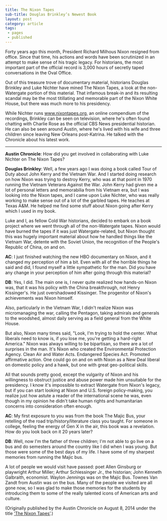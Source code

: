 ```yaml
---
title: The Nixon Tapes
sub-title: Douglas Brinkley’s Newest Book
layout: post
category: article
tags:
 - pages
 - published
---
```

Forty years ago this month, President Richard Milhous Nixon resigned from office. Since that time, his actions and words have been scrutinized in an attempt to make sense of his tragic legacy. For historians, the most important part of the official record is 3,000 hours of secretly taped conversations in the Oval Office.

Out of this treasure trove of documentary material, historians Douglas Brinkley and Luke Nichter have mined The Nixon Tapes, a look at the non-Watergate portion of this material. That infamous break-in and its resulting scandal may be the most titillating and memorable part of the Nixon White House, but there was much more to his presidency.

While Nichter runs www.nixontapes.org, an online compendium of the recordings, Brinkley can be seen on television, where he's often found chatting with Charlie Rose as the official CBS News presidential historian. He can also be seen around Austin, where he's lived with his wife and three children since leaving New Orleans post-Katrina. He talked with the Chronicle about his latest work.

<hr>

**Austin Chronicle**: How did you get involved in collaborating with Luke Nichter on The Nixon Tapes?

**Douglas Brinkley**: Well, a few years ago I was doing a book called Tour of Duty about John Kerry and the Vietnam War. And I started doing research on how Nixon was trying to destroy Kerry, who was at that point in 1970 running the Vietnam Veterans Against the War. John Kerry had given me a lot of personal letters and memorabilia from his Vietnam era, but I was looking into the Nixon tapes, and I came upon Luke Nichter, who was really working to make sense out of a lot of the garbled tapes. He teaches at Texas A&M. He helped me find some stuff about Nixon going after Kerry which I used in my book.

Luke and I, as fellow Cold War historians, decided to embark on a book project where we went through all of the non-Watergate tapes. Nixon would have burned the tapes if it was just Watergate-related, but Nixon thought this was hugely important material about how he handled things like the Vietnam War, detente with the Soviet Union, the recognition of the People's Republic of China, on and on.

**AC**: I just finished watching the new HBO documentary on Nixon, and it changed my perception of him a bit. Even with all of the horrible things he said and did, I found myself a little sympathetic for the man. Did you have any change in your perception of him after going through this material?

**DB**: Yes, I did. The main one is, I never quite realized how hands-on Nixon was, that it was his policy with the China breakthrough, not Henry Kissinger's. He just overshadowed Kissinger. The progenitor of Nixon's achievements was Nixon himself.

Also, particularly in the Vietnam War, I didn't realize Nixon was micromanaging the war, calling the Pentagon, taking admirals and generals to the woodshed, almost daily serving as a field general from the White House.

But also, Nixon many times said, "Look, I'm trying to hold the center. What liberals need to know is, if you lose me, you're getting a hard-right America." Nixon was always willing to be bipartisan, so there are a lot of surprises in the man. It's Nixon who created the Environmental Protection Agency. Clean Air and Water Acts. Endangered Species Act. Promoted affirmative action. One could go on and on with Nixon as a New Deal liberal on domestic policy and a hawk, but one with great geo-political skills.

All that sounds pretty good, except the vulgarity of Nixon and his willingness to obstruct justice and abuse power made him unsuitable for the presidency. I know it's impossible to extract Watergate from Nixon's legacy, but if you can start looking at Nixon and U.S. foreign policy-making, you realize just how astute a reader of the international scene he was, even though in my opinion he didn't take human rights and humanitarian concerns into consideration often enough.

**AC**: My first exposure to you was from the book The Majic Bus, your retelling of the road trip/history/literature class you taught. For someone in college, feeling the energy of Gen X in the air, this book was a revelation. How do you look back on it 20 years later?

**DB**: Well, now I'm the father of three children; I'm not able to go live on a bus and do semesters around the country like I did when I was young. But those were some of the best days of my life. I have some of my sharpest memories from running the Majic bus.

A lot of people we would visit have passed: poet Allen Ginsburg or playwright Arthur Miller; Arthur Schlessinger Jr., the historian; John Kenneth Galbraith, economist. Waylon Jennings was on the Majic Bus. Townes Van Zandt from Austin was on the bus. Many of the people we visited are all gone now, so I was glad to make those memories for the students by introducing them to some of the really talented icons of American arts and culture.


(Originally published by the Austin Chronicle on August 8, 2014 under the title [‘The Nixon Tapes’](http://www.austinchronicle.com/arts/2014-08-08/the-nixon-tapes/).)